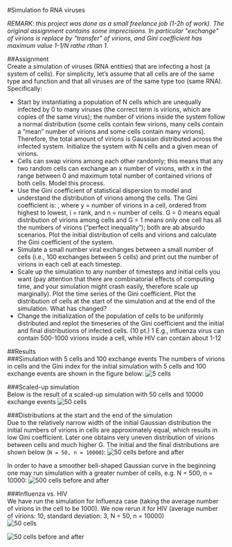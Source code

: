 #Simulation fo RNA viruses

*REMARK: this project was done as a small freelance job (1-2h of work). The original assignment contains some imprecisions. In particular "exchange" of virions is replace by "transfer" of virions, and Gini coefficient has maximum value 1-1/N rathe rthan 1.*

##Assignment  
Create a simulation of viruses (RNA entities) that are infecting a host (a system of cells). For simplicity, let’s assume that all cells are of the same type and function and that all viruses are of the same type too (same RNA). Specifically:
 
* Start by instantiating a population of N cells which are unequally infected by 0 to many viruses (the correct term is virions, which are copies of the same virus); the number of virions inside the system follow a normal distribution (some cells contain few virions, many cells contain a “mean” number of virions and some cells contain many virions). Therefore, the total amount of virions is Gaussian distributed across the infected system. Initialize the system with N cells and a given mean of virions. 
* Cells can swap virions among each other randomly; this means that any two random cells can exchange an x number of virions, with x in the range between 0 and maximum total number of contained virions of both cells. Model this process. 
* Use the Gini coefficient of statistical dispersion to model and understand the distribution of virions among the cells. The Gini coefficient is: , where y = number of virions in a cell, ordered from highest to lowest, i = rank, and n = number of cells. G = 0 means equal distribution of virions among cells and G = 1 means only one cell has all the numbers of virions (“perfect inequality”); both are ab absurdo scenarios. Plot the initial distribution of cells and virions and calculate the Gini coefficient of the system. 
* Simulate a small number viral exchanges between a small number of cells (i.e., 100 exchanges between 5 cells) and print out the number of virions in each cell at each timestep. 
* Scale up the simulation to any number of timesteps and initial cells you want (pay attention that there are combinatorial effects of computing time, and your simulation might crash easily, therefore scale up marginally). Plot the time series of the Gini coefficient. Plot the distribution of cells at the start of the simulation and at the end of the simulation. What has changed? 
* Change the initialization of the population of cells to be uniformly distributed and replot the timeseries of the Gini coefficient and the initial and final distributions of infected cells. (10 pt.) 1 E.g., influenza virus can contain 500-1000 virions inside a cell, while HIV can contain about 1-12 

##Results  
###Simulation with 5 cells and 100 exchange events
The numbers of virions in cells and the Gini index for the initial simulation with 5 cells and 100 exchange events are shown in the figure below:
![5 cells](./figs/5cells_1000virions_100std_100steps.jpg)


###Scaled-up simulation  
Below is the result of a scaled-up simulation with 50 cells and 10000 exchange events
![50 cells](./figs/50cells_1000virions_100std_10000steps.jpg) 

###Distributions at the start and the end of the simulation  
Due to the relatively narrow width of the initial Gaussian distribution the initial numbers of virions in cells are approximately equal, which results in low Gini coefficient. Later one obtains very uneven distribution of virions between cells and much higher G. The initial and the final distributions are shown below (`N = 50, n = 10000`):
![50 cells before and after](./figs/distrib_50cells_1000virions_100std_10000steps.jpg)

In order to have a smoother bell-shaped Gaussian curve in the beginning one may run simulation with a greater number of cells, e.g. N = 500, n = 10000:
![500 cells before and after](./figs/distrib_500cells_1000virions_100std_10000steps.jpg)

###Influenza vs. HIV  
We have run the simulation for Influenza case (taking the average number of virions in the cell to be 1000). We now rerun it for HIV (average number of virions: 10, standard deviation: 3, N = 50, n = 10000)  
![50 cells](./figs/50cells_10virions_3std_10000steps.jpg)

![50 cells before and after](./figs/distrib_50cells_10virions_3std_10000steps.jpg)

